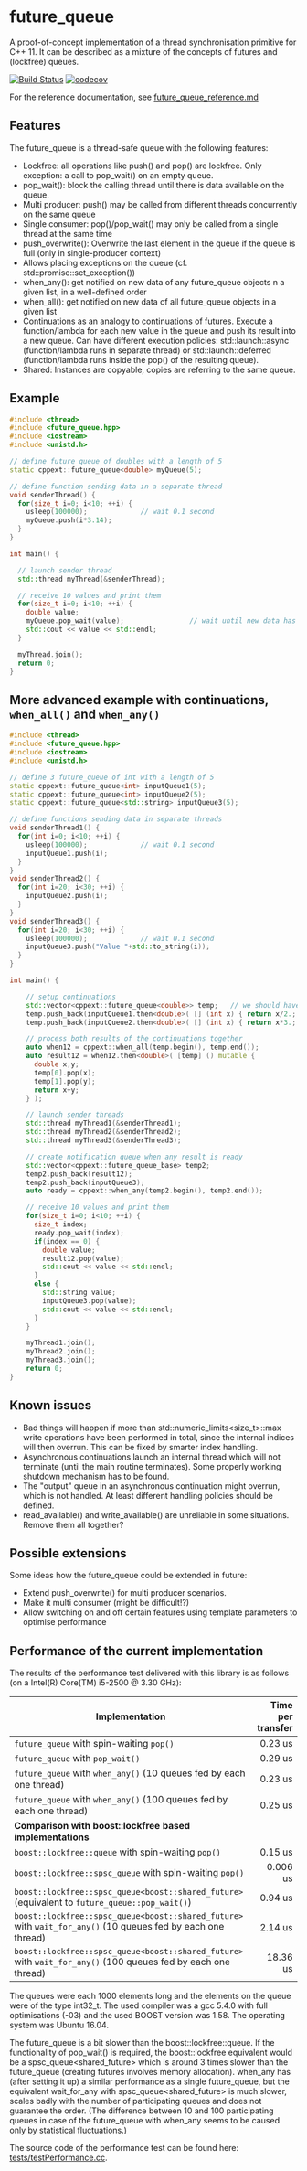 # future_queue
A proof-of-concept implementation of a thread synchronisation primitive for C++ 11. It can be described as a mixture of the concepts of futures and (lockfree) queues.

[![Build Status](https://travis-ci.org/mhier/future_queue.svg?branch=master)](https://travis-ci.org/mhier/future_queue)
[![codecov](https://codecov.io/gh/mhier/future_queue/branch/master/graph/badge.svg)](https://codecov.io/gh/mhier/future_queue)

For the reference documentation, see [future_queue_reference.md](future_queue_reference.md)

## Features
The future_queue is a thread-safe queue with the following features:
* Lockfree: all operations like push() and pop() are lockfree. Only exception: a call to pop_wait() on an empty queue.
* pop_wait(): block the calling thread until there is data available on the queue.
* Multi producer: push() may be called from different threads concurrently on the same queue
* Single consumer: pop()/pop_wait() may only be called from a single thread at the same time
* push_overwrite(): Overwrite the last element in the queue if the queue is full (only in single-producer context)
* Allows placing exceptions on the queue (cf. std::promise::set_exception())
* when_any(): get notified on new data of any future_queue objects  n a given list, in a well-defined order
* when_all(): get notified on new data of all future_queue objects in a given list
* Continuations as an analogy to continuations of futures. Execute a function/lambda for each new value in the queue and push its result into a new queue. Can have different execution policies: std::launch::async (function/lambda runs in separate thread) or std::launch::deferred (function/lambda runs inside the pop() of the resulting queue).
* Shared: Instances are copyable, copies are referring to the same queue.

## Example
```C++
#include <thread>
#include <future_queue.hpp>
#include <iostream>
#include <unistd.h>

// define future_queue of doubles with a length of 5
static cppext::future_queue<double> myQueue(5);

// define function sending data in a separate thread
void senderThread() {
  for(size_t i=0; i<10; ++i) {
    usleep(100000);             // wait 0.1 second
    myQueue.push(i*3.14);
  }
}

int main() {

  // launch sender thread
  std::thread myThread(&senderThread);

  // receive 10 values and print them
  for(size_t i=0; i<10; ++i) {
    double value;
    myQueue.pop_wait(value);                // wait until new data has arrived
    std::cout << value << std::endl;
  }

  myThread.join();
  return 0;
}
```

## More advanced example with continuations, ```when_all()``` and ```when_any()```
```C++
#include <thread>
#include <future_queue.hpp>
#include <iostream>
#include <unistd.h>

// define 3 future_queue of int with a length of 5
static cppext::future_queue<int> inputQueue1(5);
static cppext::future_queue<int> inputQueue2(5);
static cppext::future_queue<std::string> inputQueue3(5);

// define functions sending data in separate threads
void senderThread1() {
  for(int i=0; i<10; ++i) {
    usleep(100000);             // wait 0.1 second
    inputQueue1.push(i);
  }
}
void senderThread2() {
  for(int i=20; i<30; ++i) {
    inputQueue2.push(i);
  }
}
void senderThread3() {
  for(int i=20; i<30; ++i) {
    usleep(100000);             // wait 0.1 second
    inputQueue3.push("Value "+std::to_string(i));
  }
}

int main() {

    // setup continuations
    std::vector<cppext::future_queue<double>> temp;   // we should have a convenience function to avoid needing a temporary container...
    temp.push_back(inputQueue1.then<double>( [] (int x) { return x/2.; } ));
    temp.push_back(inputQueue2.then<double>( [] (int x) { return x*3.; } ));

    // process both results of the continuations together
    auto when12 = cppext::when_all(temp.begin(), temp.end());
    auto result12 = when12.then<double>( [temp] () mutable {
      double x,y;
      temp[0].pop(x);
      temp[1].pop(y);
      return x+y;
    } );

    // launch sender threads
    std::thread myThread1(&senderThread1);
    std::thread myThread2(&senderThread2);
    std::thread myThread3(&senderThread3);

    // create notification queue when any result is ready
    std::vector<cppext::future_queue_base> temp2;
    temp2.push_back(result12);
    temp2.push_back(inputQueue3);
    auto ready = cppext::when_any(temp2.begin(), temp2.end());

    // receive 10 values and print them
    for(size_t i=0; i<10; ++i) {
      size_t index;
      ready.pop_wait(index);
      if(index == 0) {
        double value;
        result12.pop(value);
        std::cout << value << std::endl;
      }
      else {
        std::string value;
        inputQueue3.pop(value);
        std::cout << value << std::endl;
      }
    }

    myThread1.join();
    myThread2.join();
    myThread3.join();
    return 0;
}
```
## Known issues
* Bad things will happen if more than std::numeric_limits<size_t>::max write operations have been performed in total, since the internal indices will then overrun. This can be fixed by smarter index handling.
* Asynchronous continuations launch an internal thread which will not terminate (until the main routine terminates). Some properly working shutdown mechanism has to be found.
* The "output" queue in an asynchronous continuation might overrun, which is not handled. At least different handling policies should be defined.
* read_available() and write_available() are unreliable in some situations. Remove them all together?

## Possible extensions
Some ideas how the future_queue could be extended in future:
* Extend push_overwrite() for multi producer scenarios.
* Make it multi consumer (might be difficult!?)
* Allow switching on and off certain features using template parameters to optimise performance

## Performance of the current implementation
The results of the performance test delivered with this library is as follows (on a Intel(R) Core(TM) i5-2500 @ 3.30 GHz):

| Implementation                                                                                       | Time per transfer |
|---------------------------------------------------------------------------------------------------------------|---------:|
|`future_queue` with spin-waiting `pop()`                                                                       |  0.23 us |
|`future_queue` with `pop_wait()`                                                                               |  0.29 us |
|`future_queue` with `when_any()` (10 queues fed by each one thread)                                            |  0.23 us |
|`future_queue` with `when_any()` (100 queues fed by each one thread)                                           |  0.25 us |
| **Comparison with boost::lockfree based implementations**                                                     |          |
|`boost::lockfree::queue` with spin-waiting `pop()`                                                             |  0.15 us |
|`boost::lockfree::spsc_queue` with spin-waiting `pop()`                                                        | 0.006 us |
|`boost::lockfree::spsc_queue<boost::shared_future>` (equivalent to `future_queue::pop_wait()`)                 |  0.94 us |
|`boost::lockfree::spsc_queue<boost::shared_future>` with `wait_for_any()` (10 queues fed by each one thread)   |  2.14 us |
|`boost::lockfree::spsc_queue<boost::shared_future>` with `wait_for_any()` (100 queues fed by each one thread)  | 18.36 us |

The queues were each 1000 elements long and the elements on the queue were of the type int32_t. The used compiler was a gcc 5.4.0 with full optimisations (-03) and the used BOOST version was 1.58. The operating system was Ubuntu 16.04.

The future_queue is a bit slower than the boost::lockfree::queue. If the functionality of pop_wait() is required, the boost::lockfree equivalent would be a spsc_queue<shared_future> which is around 3 times slower than the future_queue (creating futures involves memory allocation). when_any has (after setting it up) a similar performance as a single future_queue, but the equivalent wait_for_any with spsc_queue<shared_future> is much slower, scales badly with the number of participating queues and does not guarantee the order. (The difference between 10 and 100 participating queues in case of the future_queue with when_any seems to be caused only by statistical fluctuations.)

The source code of the performance test can be found here: [tests/testPerformance.cc](tests/testPerformance.cc).

